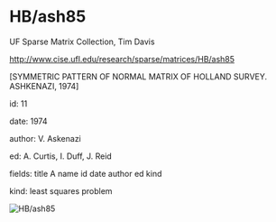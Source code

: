 # HB/ash85

 UF Sparse Matrix Collection, Tim Davis

 http://www.cise.ufl.edu/research/sparse/matrices/HB/ash85

 [SYMMETRIC PATTERN OF NORMAL MATRIX OF HOLLAND SURVEY. ASHKENAZI, 1974]

 id: 11

 date: 1974

 author: V. Askenazi

 ed: A. Curtis, I. Duff, J. Reid

 fields: title A name id date author ed kind

 kind: least squares problem

![HB/ash85](http://yifanhu.net/GALLERY/GRAPHS/GIF_SMALL/HB@ash85.gif)

